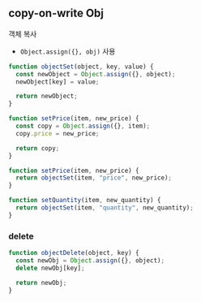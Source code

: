## copy-on-write Obj

객체 복사

- `Object.assign({}, obj)` 사용

```js
function objectSet(object, key, value) {
  const newObject = Object.assign({}, object);
  newObject[key] = value;

  return newObject;
}
```

```js
function setPrice(item, new_price) {
  const copy = Object.assign({}, item);
  copy.price = new_price;

  return copy;
}

function setPrice(item, new_price) {
  return objectSet(item, "price", new_price);
}

function setQuantity(item, new_quantity) {
  return objectSet(item, "quantity", new_quantity);
}
```

### delete

```js
function objectDelete(object, key) {
  const newObj = Object.assign({}, object);
  delete newObj[key];

  return newObj;
}
```
